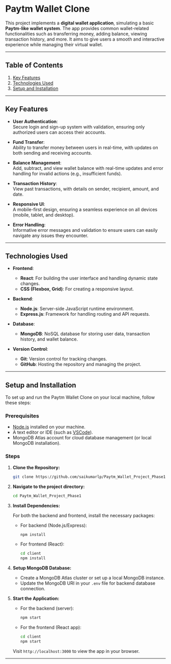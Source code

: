# Paytm Wallet Clone

This project implements a **digital wallet application**, simulating a basic **Paytm-like wallet system**. The app provides common wallet-related functionalities such as transferring money, adding balance, viewing transaction history, and more. It aims to give users a smooth and interactive experience while managing their virtual wallet.

---

## Table of Contents

1. [Key Features](#key-features)
2. [Technologies Used](#technologies-used)
3. [Setup and Installation](#setup-and-installation)
---

## Key Features

- **User Authentication**:  
  Secure login and sign-up system with validation, ensuring only authorized users can access their accounts.
  
- **Fund Transfer**:  
  Ability to transfer money between users in real-time, with updates on both sending and receiving accounts.

- **Balance Management**:  
  Add, subtract, and view wallet balance with real-time updates and error handling for invalid actions (e.g., insufficient funds).

- **Transaction History**:  
  View past transactions, with details on sender, recipient, amount, and date.

- **Responsive UI**:  
  A mobile-first design, ensuring a seamless experience on all devices (mobile, tablet, and desktop).

- **Error Handling**:  
  Informative error messages and validation to ensure users can easily navigate any issues they encounter.

---

## Technologies Used

- **Frontend**:  
  - **React**: For building the user interface and handling dynamic state changes.
  - **CSS (Flexbox, Grid)**: For creating a responsive layout.

- **Backend**:  
  - **Node.js**: Server-side JavaScript runtime environment.
  - **Express.js**: Framework for handling routing and API requests.
  
- **Database**:  
  - **MongoDB**: NoSQL database for storing user data, transaction history, and wallet balance.

- **Version Control**:  
  - **Git**: Version control for tracking changes.
  - **GitHub**: Hosting the repository and managing the project.

---

## Setup and Installation

To set up and run the Paytm Wallet Clone on your local machine, follow these steps:

### Prerequisites

- [Node.js](https://nodejs.org/) installed on your machine.
- A text editor or IDE (such as [VSCode](https://code.visualstudio.com/)).
- MongoDB Atlas account for cloud database management (or local MongoDB installation).

### Steps

1. **Clone the Repository:**

   ```bash
   git clone https://github.com/saikumarlp/Paytm_Wallet_Project_Phase1
   ```

2. **Navigate to the project directory:**

   ```bash
   cd Paytm_Wallet_Project_Phase1
   ```

3. **Install Dependencies:**

   For both the backend and frontend, install the necessary packages:

   - For backend (Node.js/Express):
     ```bash
     npm install
     ```

   - For frontend (React):
     ```bash
     cd client
     npm install
     ```

4. **Setup MongoDB Database:**

   - Create a MongoDB Atlas cluster or set up a local MongoDB instance.
   - Update the MongoDB URI in your `.env` file for backend database connection.

5. **Start the Application:**

   - For the backend (server):
     ```bash
     npm start
     ```

   - For the frontend (React app):
     ```bash
     cd client
     npm start
     ```

   Visit `http://localhost:3000` to view the app in your browser.

---
